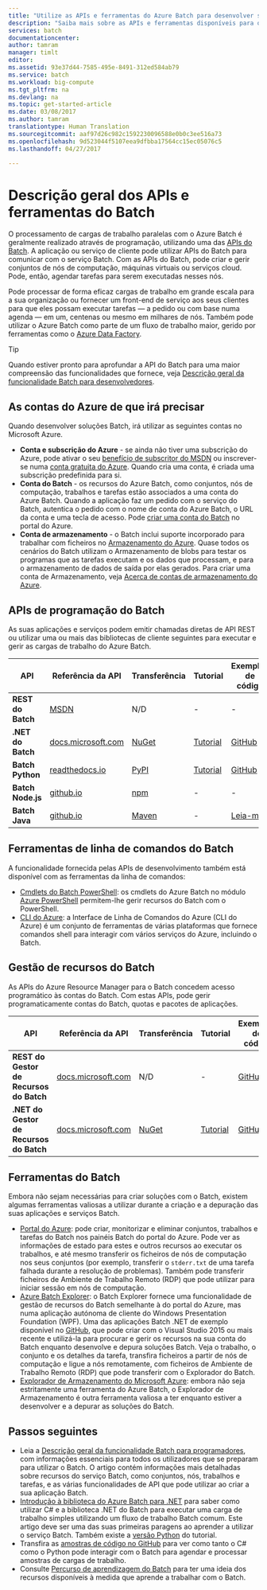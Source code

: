 ```yaml
---
title: "Utilize as APIs e ferramentas do Azure Batch para desenvolver soluções de processamento paralelo em grande escala | Microsoft Docs"
description: "Saiba mais sobre as APIs e ferramentas disponíveis para o desenvolvimento de soluções com o serviço Azure Batch."
services: batch
documentationcenter: 
author: tamram
manager: timlt
editor: 
ms.assetid: 93e37d44-7585-495e-8491-312ed584ab79
ms.service: batch
ms.workload: big-compute
ms.tgt_pltfrm: na
ms.devlang: na
ms.topic: get-started-article
ms.date: 03/08/2017
ms.author: tamram
translationtype: Human Translation
ms.sourcegitcommit: aaf97d26c982c1592230096588e0b0c3ee516a73
ms.openlocfilehash: 9d523044f5107eea9dfbba17564cc15ec05076c5
ms.lasthandoff: 04/27/2017

---
```



# <a name="overview-of-batch-apis-and-tools"></a>Descrição geral dos APIs e ferramentas do Batch

O processamento de cargas de trabalho paralelas com o Azure Batch é geralmente realizado através de programação, utilizando uma das [APIs do Batch](#batch-development-apis). A aplicação ou serviço de cliente pode utilizar APIs do Batch para comunicar com o serviço Batch. Com as APIs do Batch, pode criar e gerir conjuntos de nós de computação, máquinas virtuais ou serviços cloud. Pode, então, agendar tarefas para serem executadas nesses nós. 

Pode processar de forma eficaz cargas de trabalho em grande escala para a sua organização ou fornecer um front-end de serviço aos seus clientes para que eles possam executar tarefas — a pedido ou com base numa agenda — em um, centenas ou mesmo em milhares de nós. Também pode utilizar o Azure Batch como parte de um fluxo de trabalho maior, gerido por ferramentas como o [Azure Data Factory](../data-factory/data-factory-data-processing-using-batch.md?toc=%2fazure%2fbatch%2ftoc.json).

> [!TIP]
> Quando estiver pronto para aprofundar a API do Batch para uma maior compreensão das funcionalidades que fornece, veja [Descrição geral da funcionalidade Batch para desenvolvedores](batch-api-basics.md).
> 
> 

## <a name="azure-accounts-youll-need"></a>As contas do Azure de que irá precisar
Quando desenvolver soluções Batch, irá utilizar as seguintes contas no Microsoft Azure.

* **Conta e subscrição do Azure** - se ainda não tiver uma subscrição do Azure, pode ativar o seu [benefício de subscritor do MSDN][msdn_benefits] ou inscrever-se numa [conta gratuita do Azure][free_account]. Quando cria uma conta, é criada uma subscrição predefinida para si.
* **Conta do Batch** - os recursos do Azure Batch, como conjuntos, nós de computação, trabalhos e tarefas estão associados a uma conta do Azure Batch. Quando a aplicação faz um pedido com o serviço do Batch, autentica o pedido com o nome de conta do Azure Batch, o URL da conta e uma tecla de acesso. Pode [criar uma conta do Batch](batch-account-create-portal.md) no portal do Azure.
* **Conta de armazenamento** - o Batch inclui suporte incorporado para trabalhar com ficheiros no [Armazenamento do Azure][azure_storage]. Quase todos os cenários do Batch utilizam o Armazenamento de blobs para testar os programas que as tarefas executam e os dados que processam, e para o armazenamento de dados de saída por elas gerados. Para criar uma conta de Armazenamento, veja [Acerca de contas de armazenamento do Azure](../storage/storage-create-storage-account.md).

## <a name="batch-development-apis"></a>APIs de programação do Batch
As suas aplicações e serviços podem emitir chamadas diretas de API REST ou utilizar uma ou mais das bibliotecas de cliente seguintes para executar e gerir as cargas de trabalho do Azure Batch.

| API | Referência da API | Transferência | Tutorial | Exemplos de código | Mais Informações |
| --- | --- | --- | --- | --- | --- |
| **REST do Batch** |[MSDN][batch_rest] |N/D |- |- | [Versões Suportadas](https://docs.microsoft.com/rest/api/batchservice/batch-service-rest-api-versioning) |
| **.NET do Batch** |[docs.microsoft.com][api_net] |[NuGet ][api_net_nuget] |[Tutorial](batch-dotnet-get-started.md) |[GitHub][api_sample_net] | [Notas de Versão](https://github.com/Azure/azure-sdk-for-net/blob/AutoRest/src/Batch/Client/changelog.md) |
| **Batch Python** |[readthedocs.io][api_python] |[PyPI][api_python_pypi] |[Tutorial](batch-python-tutorial.md)|[GitHub][api_sample_python] | [Leia-me](https://github.com/Azure/azure-sdk-for-python/blob/master/doc/batch.rst) |
| **Batch Node.js** |[github.io][api_nodejs] |[npm][api_nodejs_npm] |- |- | [Leia-me](https://github.com/Azure/azure-sdk-for-node/tree/master/lib/services/batch) |
| **Batch Java** |[github.io][api_java] |[Maven][api_java_jar] |- |[Leia-me][api_sample_java] | [Leia-me](https://github.com/Azure/azure-batch-sdk-for-java)|

## <a name="batch-command-line-tools"></a>Ferramentas de linha de comandos do Batch

A funcionalidade fornecida pelas APIs de desenvolvimento também está disponível com as ferramentas da linha de comandos: 

* [Cmdlets do Batch PowerShell][batch_ps]: os cmdlets do Azure Batch no módulo [Azure PowerShell](/powershell/azure/overview) permitem-lhe gerir recursos do Batch com o PowerShell.
* [CLI do Azure](/cli/azure/overview): a Interface de Linha de Comandos do Azure (CLI do Azure) é um conjunto de ferramentas de várias plataformas que fornece comandos shell para interagir com vários serviços do Azure, incluindo o Batch.

## <a name="batch-resource-management"></a>Gestão de recursos do Batch

As APIs do Azure Resource Manager para o Batch concedem acesso programático às contas do Batch. Com estas APIs, pode gerir programaticamente contas do Batch, quotas e pacotes de aplicações.  

| API | Referência da API | Transferência | Tutorial | Exemplos de código |
| --- | --- | --- | --- | --- |
| **REST do Gestor de Recursos do Batch** |[docs.microsoft.com][api_rest_mgmt] |N/D |- |[GitHub](https://github.com/Azure-Samples/batch-dotnet-manage-batch-accounts) |
| **.NET do Gestor de Recursos do Batch** |[docs.microsoft.com][api_net_mgmt] |[NuGet ][api_net_mgmt_nuget] | [Tutorial](batch-management-dotnet.md) |[GitHub][api_sample_net] |


## <a name="batch-tools"></a>Ferramentas do Batch
Embora não sejam necessárias para criar soluções com o Batch, existem algumas ferramentas valiosas a utilizar durante a criação e a depuração das suas aplicações e serviços Batch.

* [Portal do Azure][portal]: pode criar, monitorizar e eliminar conjuntos, trabalhos e tarefas do Batch nos painéis Batch do portal do Azure. Pode ver as informações de estado para estes e outros recursos ao executar os trabalhos, e até mesmo transferir os ficheiros de nós de computação nos seus conjuntos (por exemplo, transferir o `stderr.txt` de uma tarefa falhada durante a resolução de problemas). Também pode transferir ficheiros de Ambiente de Trabalho Remoto (RDP) que pode utilizar para iniciar sessão em nós de computação.
* [Azure Batch Explorer][batch_explorer]: o Batch Explorer fornece uma funcionalidade de gestão de recursos do Batch semelhante à do portal do Azure, mas numa aplicação autónoma de cliente do Windows Presentation Foundation (WPF). Uma das aplicações Batch .NET de exemplo disponível no [GitHub][github_samples], que pode criar com o Visual Studio 2015 ou mais recente e utilizá-la para procurar e gerir os recursos na sua conta do Batch enquanto desenvolve e depura soluções Batch. Veja o trabalho, o conjunto e os detalhes da tarefa, transfira ficheiros a partir de nós de computação e ligue a nós remotamente, com ficheiros de Ambiente de Trabalho Remoto (RDP) que pode transferir com o Explorador do Batch.
* [Explorador de Armazenamento do Microsoft Azure][storage_explorer]: embora não seja estritamente uma ferramenta do Azure Batch, o Explorador de Armazenamento é outra ferramenta valiosa a ter enquanto estiver a desenvolver e a depurar as soluções do Batch.

## <a name="next-steps"></a>Passos seguintes

* Leia a [Descrição geral da funcionalidade Batch para programadores](batch-api-basics.md), com informações essenciais para todos os utilizadores que se preparam para utilizar o Batch. O artigo contém informações mais detalhadas sobre recursos do serviço Batch, como conjuntos, nós, trabalhos e tarefas, e as várias funcionalidades de API que pode utilizar ao criar a sua aplicação Batch.
* [Introdução à biblioteca do Azure Batch para .NET](batch-dotnet-get-started.md) para saber como utilizar C# e a biblioteca .NET do Batch para executar uma carga de trabalho simples utilizando um fluxo de trabalho Batch comum. Este artigo deve ser uma das suas primeiras paragens ao aprender a utilizar o serviço Batch. Também existe a [versão Python](batch-python-tutorial.md) do tutorial.
* Transfira as [amostras de código no GitHub][github_samples] para ver como tanto o C# como o Python pode interagir com o Batch para agendar e processar amostras de cargas de trabalho.
* Consulte [Percurso de aprendizagem do Batch][learning_path] para ter uma ideia dos recursos disponíveis à medida que aprende a trabalhar com o Batch.


[azure_storage]: https://azure.microsoft.com/services/storage/
[api_java]: http://azure.github.io/azure-sdk-for-java/
[api_java_jar]: http://search.maven.org/#search%7Cga%7C1%7Ca%3A%22azure-batch%22
[api_net]: https://msdn.microsoft.com/library/azure/mt348682.aspx
[api_net_nuget]: https://www.nuget.org/packages/Azure.Batch/
[api_rest_mgmt]: https://docs.microsoft.com/\rest/api/batchmanagement/
[api_net_mgmt]: https://msdn.microsoft.com/library/azure/mt463120.aspx
[api_net_mgmt_nuget]: https://www.nuget.org/packages/Microsoft.Azure.Management.Batch/
[api_nodejs]: http://azure.github.io/azure-sdk-for-node/azure-batch/latest/
[api_nodejs_npm]: https://www.npmjs.com/package/azure-batch
[api_python]: http://azure-sdk-for-python.readthedocs.io/en/latest/ref/azure.batch.html
[api_python_pypi]: https://pypi.python.org/pypi/azure-batch
[api_sample_net]: https://github.com/Azure/azure-batch-samples/tree/master/CSharp
[api_sample_python]: https://github.com/Azure/azure-batch-samples/tree/master/Python/Batch
[api_sample_java]: https://github.com/Azure/azure-batch-samples/tree/master/Java/
[batch_ps]: /powershell/resourcemanager/azurerm.batch/v2.7.0/azurerm.batch
[batch_rest]: https://msdn.microsoft.com/library/azure/Dn820158.aspx
[free_account]: https://azure.microsoft.com/free/
[github_samples]: https://github.com/Azure/azure-batch-samples
[learning_path]: https://azure.microsoft.com/documentation/learning-paths/batch/
[msdn_benefits]: https://azure.microsoft.com/pricing/member-offers/msdn-benefits-details/
[batch_explorer]: https://github.com/Azure/azure-batch-samples/tree/master/CSharp/BatchExplorer
[storage_explorer]: http://storageexplorer.com/
[portal]: https://portal.azure.com

